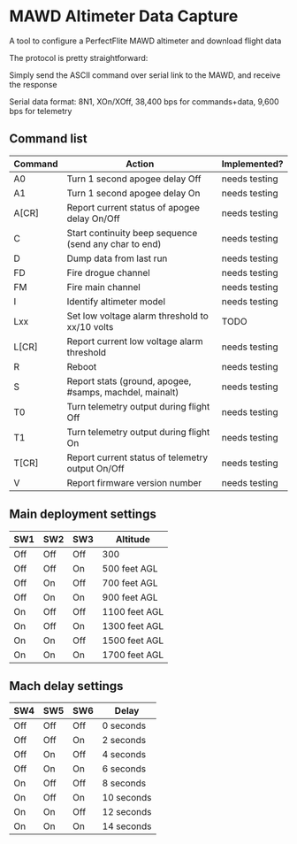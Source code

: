 # MAWD Altimeter Data Capture

A tool to configure a PerfectFlite MAWD altimeter and download flight data

The protocol is pretty straightforward:

Simply send the ASCII command over serial link to the MAWD, and receive the response

Serial data format:	8N1, XOn/XOff, 38,400 bps for commands+data, 9,600 bps for telemetry


## Command list

Command | Action | Implemented?
------- | ------ | ------------
A0 | Turn 1 second apogee delay Off | needs testing
A1 | Turn 1 second apogee delay On | needs testing
A[CR] | Report current status of apogee delay On/Off | needs testing
C | Start continuity beep sequence (send any char to end) | needs testing
D | Dump data from last run | needs testing
FD | Fire drogue channel | needs testing
FM | Fire main channel | needs testing
I | Identify altimeter model | needs testing
Lxx | Set low voltage alarm threshold to xx/10 volts | TODO
L[CR] | Report current low voltage alarm threshold | needs testing
R | Reboot | needs testing
S | Report stats (ground, apogee, #samps, machdel, mainalt) | needs testing
T0 | Turn telemetry output during flight Off | needs testing
T1	 | 	Turn telemetry output during flight On | needs testing
T[CR] | Report current status of telemetry output On/Off | needs testing
V | Report firmware version number | needs testing


## Main deployment settings

SW1 | SW2 | SW3 | Altitude
--- | --- | --- | --------
Off | Off | Off | 300 | feet AGL
Off | Off | On | 500 feet AGL
Off | On | Off | 700 feet AGL
Off | On | On | 900 feet AGL
On | Off | Off | 1100 feet AGL
On | Off | On | 1300 feet AGL
On | On | Off | 1500 feet AGL
On | On | On | 1700 feet AGL


## Mach delay settings

SW4 | SW5 | SW6 | Delay
--- | --- | --- | --------
Off | Off | Off | 0 seconds
Off | Off | On | 2 seconds
Off | On | Off | 4 seconds
Off | On | On | 6 seconds
On | Off | Off | 8 seconds
On | Off | On | 10 seconds
On | On | Off | 12 seconds
On | On | On | 14 seconds
